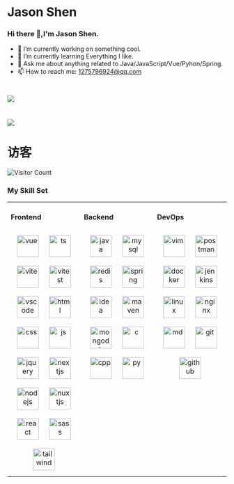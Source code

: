 # Jason Shen
### Hi there 👋,I'm Jason Shen.
- 🔭 I’m currently working on something cool.
- 🌱 I’m currently learning Everything I like.
- 💬 Ask me about anything related to Java/JavaScript/Vue/Pyhon/Spring.
- 📫 How to reach me: 1275796924@qq.com
# 
![](https://github-readme-stats.vercel.app/api?username=ShenHengjie&show_icons=true&theme=transparent)
#
![](https://github-readme-activity-graph.cyclic.app/graph?username=ShenHengjie&theme=dracula)
# 访客
![Visitor Count](https://profile-counter.glitch.me/ShenHengjie/count.svg)

### My Skill Set
<table><tr><td valign="top" width="33%">



#### Frontend
<div align="center">
<img style="margin: 10px" src="https://skillicons.dev/icons?i=vue" alt="vue" height="50" />
<img style="margin: 10px" src="https://skillicons.dev/icons?i=ts" alt="ts" height="50" />
<img style="margin: 10px" src="https://skillicons.dev/icons?i=vite" alt="vite" height="50" />
<img style="margin: 10px" src="https://skillicons.dev/icons?i=vitest" alt="vitest" height="50" />
<img style="margin: 10px" src="https://skillicons.dev/icons?i=vscode" alt="vscode" height="50" />
<img style="margin: 10px" src="https://skillicons.dev/icons?i=html" alt="html" height="50" />
<img style="margin: 10px" src="https://skillicons.dev/icons?i=css" alt="css" height="50" />
<img style="margin: 10px" src="https://skillicons.dev/icons?i=js" alt="js" height="50" />
<img style="margin: 10px" src="https://skillicons.dev/icons?i=jquery" alt="jquery" height="50" />
<img style="margin: 10px" src="https://skillicons.dev/icons?i=nextjs" alt="nextjs" height="50" />
<img style="margin: 10px" src="https://skillicons.dev/icons?i=nodejs" alt="nodejs" height="50" />
<img style="margin: 10px" src="https://skillicons.dev/icons?i=nuxtjs" alt="nuxtjs" height="50" />
<img style="margin: 10px" src="https://skillicons.dev/icons?i=react" alt="react" height="50" />
<img style="margin: 10px" src="https://skillicons.dev/icons?i=sass" alt="sass" height="50" />
<img style="margin: 10px" src="https://skillicons.dev/icons?i=tailwind" alt="tailwind" height="50" />
</div>

</td>
<td valign="top" width="33%">

#### Backend
<div align="center">
<img style="margin: 10px" src="https://skillicons.dev/icons?i=java" alt="java" height="50" />
<img style="margin: 10px" src="https://skillicons.dev/icons?i=mysql" alt="mysql" height="50" />
<img style="margin: 10px" src="https://skillicons.dev/icons?i=redis" alt="redis" height="50" />
<img style="margin: 10px" src="https://skillicons.dev/icons?i=spring" alt="spring" height="50" />
<img style="margin: 10px" src="https://skillicons.dev/icons?i=idea" alt="idea" height="50" />
<img style="margin: 10px" src="https://skillicons.dev/icons?i=maven" alt="maven" height="50" />
<img style="margin: 10px" src="https://skillicons.dev/icons?i=mongodb" alt="mongodb" height="50" />
<img style="margin: 10px" src="https://skillicons.dev/icons?i=c" alt="c" height="50" />
<img style="margin: 10px" src="https://skillicons.dev/icons?i=cpp" alt="cpp" height="50" />
<img style="margin: 10px" src="https://skillicons.dev/icons?i=py" alt="py" height="50" />
</div>

</td>
<td valign="top" width="33%">

#### DevOps
<div align="center">
<img style="margin: 10px" src="https://skillicons.dev/icons?i=vim" alt="vim" height="50" />
<img style="margin: 10px" src="https://skillicons.dev/icons?i=postman" alt="postman" height="50" />
<img style="margin: 10px" src="https://skillicons.dev/icons?i=docker" alt="docker" height="50" />
<img style="margin: 10px" src="https://skillicons.dev/icons?i=jenkins" alt="jenkins" height="50" />
<img style="margin: 10px" src="https://skillicons.dev/icons?i=linux" alt="linux" height="50" />
<img style="margin: 10px" src="https://skillicons.dev/icons?i=nginx" alt="nginx" height="50" />
<img style="margin: 10px" src="https://skillicons.dev/icons?i=md" alt="md" height="50" />
<img style="margin: 10px" src="https://skillicons.dev/icons?i=git" alt="git" height="50" />
<img style="margin: 10px" src="https://skillicons.dev/icons?i=github" alt="github" height="50" />
</div>
</td>
</tr>
</table>
